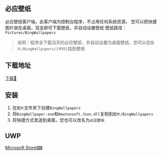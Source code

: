 ## 必应壁纸
必应壁纸客户端，此客户端为控制台程序，不占用任何系统资源。
您可以把快捷图片放在桌面，双击即可下载壁纸，并自动设置壁纸
壁纸路径：`Pictures/BingWallpapers`

> 说明：程序会下载当天的必应壁纸，并自动设置为桌面壁纸，您可以在`图片/BingWallpapers/{年份}`找到壁纸

## 下载地址
[下载🎁](https://github.com/HeroWong95/BingWallpaper/releases)

## 安装
1. 在`图片`文件夹下创建`BingWallpapers`
2. 将`BingWallpaper.exe`和`Newtonsoft.Json.dll`复制到`图片/BingWallpapers`
3. 将快捷方式发送到桌面，您也可以改名为`必应壁纸`

## UWP
[Microsoft Store⌨](https://www.microsoft.com/store/apps/9N5K1K870194)
